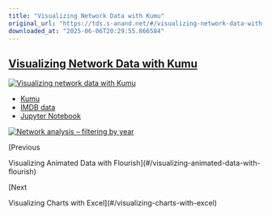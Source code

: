 ```yaml
---
title: "Visualizing Network Data with Kumu"
original_url: "https://tds.s-anand.net/#/visualizing-network-data-with-kumu?id=visualizing-network-data-with-kumu"
downloaded_at: "2025-06-06T20:29:55.866584"
---
```


[Visualizing Network Data with Kumu](#/visualizing-network-data-with-kumu?id=visualizing-network-data-with-kumu)
----------------------------------------------------------------------------------------------------------------

[![Visualizing network data with Kumu](https://i.ytimg.com/vi_webp/OndB17bigkc/sddefault.webp)](https://youtu.be/OndB17bigkc)

* [Kumu](https://kumu.io)
* [IMDB data](https://developer.imdb.com/non-commercial-datasets/)
* [Jupyter Notebook](https://colab.research.google.com/drive/1CHR68fw7lZC9H2JtVW4LXpUvNwfM_VE-?usp=sharing)

[![Network analysis – filtering by year](https://i.ytimg.com/vi_webp/oi4fDzqsCes/sddefault.webp)](https://youtu.be/oi4fDzqsCes)

[Previous

Visualizing Animated Data with Flourish](#/visualizing-animated-data-with-flourish)

[Next

Visualizing Charts with Excel](#/visualizing-charts-with-excel)